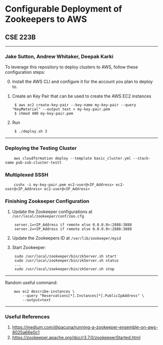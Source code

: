 # Configurable Deployment of Zookeepers to AWS 
## CSE 223B
----------------------------------------------
### Jake Sutton, Andrew Whitaker, Deepak Karki

To leverage this repository to deploy clusters to AWS, follow these configuration steps:

0. Install the AWS CLI and configure it for the account you plan to deploy to.

1. Create an Key Pair that can be used to create the AWS EC2 instances 

        $ aws ec2 create-key-pair --key-name my-key-pair --query "KeyMaterial" --output text > my-key-pair.pem
        $ chmod 400 my-key-pair.pem

2. Run

        $ ./deploy.sh 3


----------------------------------------------
### Deploying the Testing Cluster

        aws cloudformation deploy --template basic_cluster.yml --stack-name pub-sub-cluster-testt

### Multiplexed SSSH

        csshx -i my-key-pair.pem ec2-user@<IP_Address> ec2-user@<IP_Address> ec2-user@<IP_Address>

### Finishing Zookeeper Configuration 

1. Update the Zookeeper configurations at `/usr/local/zookeeper/conf/zoo.cfg`
   
        server.1=<IP_Address if remote else 0.0.0.0>:2888:3888
        server.2=<IP_Address if remote else 0.0.0.0>:2888:3888
        
2. Update the Zookeepers ID at `/var/lib/zookeeper/myid`

3. Start Zookeeper:

        sudo /usr/local/zookeeper/bin/zkServer.sh start
        sudo /usr/local/zookeeper/bin/zkServer.sh status
        ...
        sudo /usr/local/zookeeper/bin/zkServer.sh stop

----------------------------------------------
  Random useful command:

        aws ec2 describe-instances \
            --query "Reservations[*].Instances[*].PublicIpAddress" \
            --output=text
----------------------------------------------
### Useful References 
1. https://medium.com/@pacuna/running-a-zookeeper-ensemble-on-aws-8025a66e0c1
2. https://zookeeper.apache.org/doc/r3.7.0/zookeeperStarted.html
